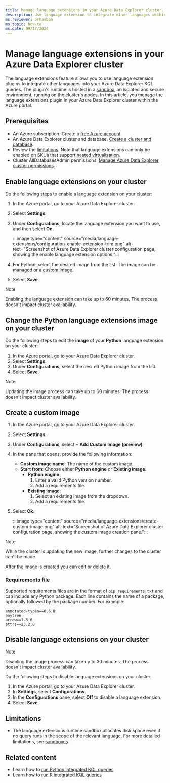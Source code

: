 ```yaml
---
title: Manage language extensions in your Azure Data Explorer cluster.
description: Use language extension to integrate other languages within your Azure Data Explorer KQL queries.
ms.reviewer: orhasban
ms.topic: how-to
ms.date: 09/17/2024
---
```


# Manage language extensions in your Azure Data Explorer cluster

The language extensions feature allows you to use language extension plugins to integrate other languages into your Azure Data Explorer KQL queries. The plugin's runtime is hosted in a [sandbox](/kusto/concepts/sandboxes?view=azure-data-explorer&preserve-view=true), an isolated and secure environment, running on the cluster's nodes. In this article, you manage the language extensions plugin in your Azure Data Explorer cluster within the Azure portal.

## Prerequisites

* An Azure subscription. Create a [free Azure account](https://azure.microsoft.com/pricing/purchase-options/azure-account?cid=msft_learn).
* An Azure Data Explorer cluster and database. [Create a cluster and database](create-cluster-and-database.md).
* Review the [limitations](#limitations). Note that language extensions can only be enabled on SKUs that support [nested virtualization](/kusto/concepts/sandboxes?view=azure-data-explorer&preserve-view=true#vm-sizes-supporting-nested-virtualization).
* Cluster AllDatabasesAdmin permissions. [Manage Azure Data Explorer cluster permissions](manage-cluster-permissions.md).

## Enable language extensions on your cluster

Do the following steps to enable a language extension on your cluster:

1. In the Azure portal, go to your Azure Data Explorer cluster.
1. Select **Settings**.
1. Under **Configurations**, locate the language extension you want to use, and then select **On**.

    :::image type="content" source="media/language-extensions/configuration-enable-extension-trim.png" alt-text="Screenshot of Azure Data Explorer cluster configuration page, showing the enable language extension options.":::

1. For Python, select the desired image from the list. The image can be [managed](/kusto/query/python-package-reference?view=azure-data-explorer&preserve-view=true) or a [custom image](#create-a-custom-image).
1. Select **Save**.

> [!NOTE]
> Enabling the language extension can take up to 60 minutes. The process doesn't impact cluster availability.

## Change the Python language extensions image on your cluster

Do the following steps to edit the **image** of your **Python** language extension on your cluster:

1. In the Azure portal, go to your Azure Data Explorer cluster.
1. Select **Settings**.
1. Under **Configurations**, select the desired Python image from the list.
1. Select **Save**.

> [!NOTE]
> Updating the image process can take up to 60 minutes. The process doesn't impact cluster availability.

## Create a custom image

1. In the Azure portal, go to your Azure Data Explorer cluster.
1. Select **Settings**.
1. Under **Configurations**, select **+ Add Custom Image (preview)**
1. In the pane that opens, provide the following information:
    * **Custom image name**: The name of the custom image.
    * **Start from**: Choose either **Python engine** or **Existing image**.
        * **Python engine**: 
            1. Enter a valid Python version number.
            1. Add a requirements file.
        * **Existing image**: 
            1. Select an existing image from the dropdown. 
            1. Add a requirements file.
1. Select **Ok**.

    :::image type="content" source="media/language-extensions/create-custom-image.png" alt-text="Screenshot of Azure Data Explorer cluster configuration page, showing the custom image creation pane.":::

> [!NOTE]
> While the cluster is updating the new image, further changes to the cluster can't be made.

After the image is created you can edit or delete it.

### Requirements file

Supported requirements files are in the format of `pip requirements.txt` and can include any Python package. Each line contains the name of a package, optionally followed by the package number. For example:

```plaintext
annotated-types==0.6.0
anytree
arrow==1.3.0
attrs==23.2.0
```

## Disable language extensions on your cluster

> [!NOTE]
> Disabling the image process can take up to 30 minutes. The process doesn't impact cluster availability.

Do the following steps to disable language extensions on your cluster:

1. In the Azure portal, go to your Azure Data Explorer cluster.
1. In **Settings**, select **Configurations**.
1. In the **Configurations** pane, select **Off** to disable a language extension.
1. Select **Save**.

## Limitations

* The language extensions runtime sandbox allocates disk space even if no query runs in the scope of the relevant language. For more detailed limitations, see [sandboxes](/kusto/concepts/sandboxes?view=azure-data-explorer&preserve-view=true).

## Related content

* Learn how to [run Python integrated KQL queries](/kusto/query/python-plugin?view=azure-data-explorer&preserve-view=true)
* Learn how to [run R integrated KQL queries](/kusto/query/r-plugin?view=azure-data-explorer&preserve-view=true)
